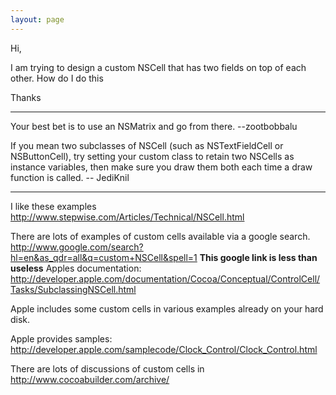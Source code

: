 ```yaml
---
layout: page
---
```


Hi,

I am trying to design a custom NSCell that has two fields on top of each other. How do I do this

Thanks

----

Your best bet is to use an NSMatrix and go from there. --zootbobbalu

If you mean two subclasses of NSCell (such as NSTextFieldCell or NSButtonCell), try setting your custom class to retain two NSCell<nowiki/>s as instance variables, then make sure you draw them both each time a draw function is called. -- JediKnil

----

I like these examples http://www.stepwise.com/Articles/Technical/NSCell.html

There are lots of examples of custom cells available via a google search. http://www.google.com/search?hl=en&as_qdr=all&q=custom+NSCell&spell=1 **This google link is less than useless**
Apples documentation: http://developer.apple.com/documentation/Cocoa/Conceptual/ControlCell/Tasks/SubclassingNSCell.html

Apple includes some custom cells in various examples already on your hard disk.

Apple provides samples: http://developer.apple.com/samplecode/Clock_Control/Clock_Control.html


There are lots of discussions of custom cells in http://www.cocoabuilder.com/archive/
